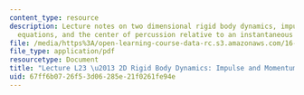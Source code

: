 ```yaml
---
content_type: resource
description: Lecture notes on two dimensional rigid body dynamics, impulse and momentum
  equations, and the center of percussion relative to an instantaneous center of motion.
file: /media/https%3A/open-learning-course-data-rc.s3.amazonaws.com/16-07-dynamics-fall-2009/67ff6b0726f53d06285e21f0261fe94e_MIT16_07F09_Lec23.pdf
file_type: application/pdf
resourcetype: Document
title: "Lecture L23 \u2013 2D Rigid Body Dynamics: Impulse and Momentum"
uid: 67ff6b07-26f5-3d06-285e-21f0261fe94e
---
```

